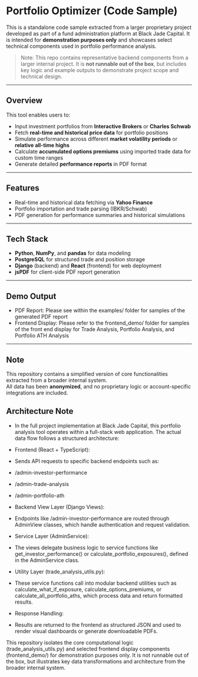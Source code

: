 # Portfolio Optimizer (Code Sample)

This is a standalone code sample extracted from a larger proprietary project developed as part of a fund administration platform at Black Jade Capital. It is intended for **demonstration purposes only** and showcases select technical components used in portfolio performance analysis.

> Note: This repo contains representative backend components from a larger internal project. It is **not runnable out of the box**, but includes key logic and example outputs to demonstrate project scope and technical design.

---

## Overview

This tool enables users to:

- Input investment portfolios from **Interactive Brokers** or **Charles Schwab**
- Fetch **real-time and historical price data** for portfolio positions
- Simulate performance across different **market volatility periods** or **relative all-time highs**
- Calculate **accumulated options premiums** using imported trade data for custom time ranges
- Generate detailed **performance reports** in PDF format

---

## Features

- Real-time and historical data fetching via **Yahoo Finance**
- Portfolio importation and trade parsing (IBKR/Schwab)
- PDF generation for performance summaries and historical simulations

---

## Tech Stack

- **Python**, **NumPy**, and **pandas** for data modeling
- **PostgreSQL** for structured trade and position storage
- **Django** (backend) and **React** (frontend) for web deployment
- **jsPDF** for client-side PDF report generation

---

## Demo Output

- PDF Report: Please see within the examples/ folder for samples of the generated PDF report
- Frontend Display: Please refer to the frontend_demo/ folder for samples of the front end display for Trade Analysis, Portfolio Analysis, and Portfolio ATH Analysis

---
## Note

This repository contains a simplified version of core functionalities extracted from a broader internal system.  
All data has been **anonymized**, and no proprietary logic or account-specific integrations are included.

## Architecture Note

- In the full project implementation at Black Jade Capital, this portfolio analysis tool operates within a full-stack web application. The actual data flow follows a structured architecture:

- Frontend (React + TypeScript):
- Sends API requests to specific backend endpoints such as:
  
- /admin-investor-performance
- /admin-trade-analysis
- /admin-portfolio-ath
  
- Backend View Layer (Django Views):
- Endpoints like /admin-investor-performance are routed through AdminView classes, which handle authentication and request validation.

- Service Layer (AdminService):
- The views delegate business logic to service functions like get_investor_performance() or calculate_portfolio_exposures(), defined in the AdminService class.

- Utility Layer (trade_analysis_utils.py):
- These service functions call into modular backend utilities such as calculate_what_if_exposure, calculate_options_premiums, or calculate_all_portfolio_aths, which process data and return formatted results.

- Response Handling:
- Results are returned to the frontend as structured JSON and used to render visual dashboards or generate downloadable PDFs.

This repository isolates the core computational logic (trade_analysis_utils.py) and selected frontend display components (frontend_demo/) for demonstration purposes only. It is not runnable out of the box, but illustrates key data transformations and architecture from the broader internal system.

